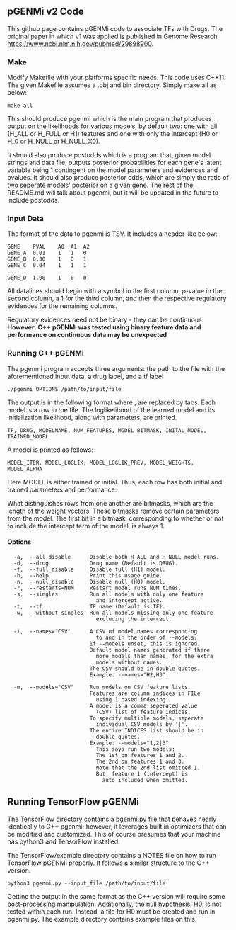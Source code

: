 ## pGENMi v2 Code

This github page contains pGENMi code to associate TFs with Drugs. The original paper in which v1 was applied is published in Genome Research https://www.ncbi.nlm.nih.gov/pubmed/29898900.

### Make
Modify Makefile with your platforms specific needs. This code uses C++11.
The given Makefile assumes a .obj and bin directory. Simply make all as below:

    make all
  
This should produce pgenmi which is the main program that produces output on the likelihoods for various models, by default two: one with all (H_ALL or H_FULL or H1) features and one with only the intercept (H0 or H_0 or H_NULL or H_NULL_X0).

It should also produce postodds which is a program that, given model strings and data file, outputs posterior probabilities for each gene's latent variable being 1 contingent on the model parameters and evidences and pvalues. It should also produce posterior odds, which are simply the ratio of two seperate models' posterior on a given gene. The rest of the README.md will talk about pgenmi, but it will be updated in the future to include postodds.

### Input Data

The format of the data to pgenmi is TSV. It includes a header like below:
```
GENE    PVAL    A0  A1  A2
GENE_A  0.01    1   1   0
GENE_B  0.30    1   0   1
GENE_C  0.04    1   1   1
...
GENE_D  1.00    1   0   0
```
All  datalines should begin with a symbol in the first column, p-value in the second column, a 1 for the third column, and then the respective regulatory evidences for the remaining columns.

Regulatory evidences need not be binary - they can be continuous. **However: C++ pGENMi was tested  using binary feature data and performance on continuous data may be unexpected**

### Running C++ pGENMi

The pgenmi program accepts three arguments: the path to the file with the aforementioned input data, a drug label, and a tf label
    
    ./pgenmi OPTIONS /path/to/input/file

The output is in the following format where , are replaced by tabs. Each model is a row in the file. The loglikelihood of the learned model and its initialization likelihood, along with parameters, are printed.
```
TF, DRUG, MODELNAME, NUM_FEATURES, MODEL BITMASK, INITAL_MODEL, TRAINED_MODEL
```
A model is printed as follows:
```
MODEL_ITER, MODEL_LOGLIK, MODEL_LOGLIK_PREV, MODEL_WEIGHTS, MODEL_ALPHA
```
Here MODEL is either trained or initial. Thus, each row has both initial and trained parameters and performance.

What distinguishes rows from one another are bitmasks, which are the length of the weight vectors. These bitmasks remove certain parameters from the model. The first bit in a bitmask, corresponding to whether or not to include the intercept term of the model, is always 1.

#### Options
```
  -a,  --all_disable      Disable both H_ALL and H_NULL model runs.
  -d,  --drug             Drug name (Default is DRUG).
  -f,  --full_disable     Disable full (H1) model.
  -h,  --help             Print this usage guide.
  -n,  --null_disable     Disable null (H0) model.
  -r,  --restarts=NUM     Restart model runs NUM times. 
  -s,  --singles          Run all models with only one feature
                            and intercept active.
  -t,  --tf               TF name (Default is TF).
  -w,  --without_singles  Run all models missing only one feature
                            excluding the intercept.

  -i,  --names="CSV"      A CSV of model names corresponding
                            to and in the order of --models.
                          If --models unset, this is ignored.
                          Default model names generated if there
                            more models than names, for the extra
                            models without names.
                          The CSV should be in double quotes.
                          Example: --names="H2,H3".

  -m,  --models="CSV"     Run models on CSV feature lists.
                          Features are column indices in FILe 
                            using 1 based indexing.
                          A model is a comma seperated value
                            (CSV) list of feature indices.
                          To specify multiple models, seperate
                            individual CSV models by '|'.
                          The entire INDICES list should be in
                            double quotes.
                          Example: --models="1,2|3"
                            This says run two models: 
                            The 1st on features 1 and 2.
                            The 2nd on features 1 and 3.
                            Note that the 2nd list omitted 1.
                            But, feature 1 (intercept) is
                              auto included when omitted.
```                              
## Running TensorFlow pGENMi

The TensorFlow directory contains a pgenmi.py file that behaves nearly identically to C++ pgenmi; however, it leverages built in optimizers that can be modified and customized. This of course presumes that your machine has python3 and TensorFlow installed.

The TensorFlow/example directory contains a NOTES file on how to run TensorFlow pGENMi properly. It follows a similar structure to the C++ version.

    python3 pgenmi.py --input_file /path/to/input/file

Getting the output in the same format as the C++ version will require some post-processing manipulation. Additionally, the null hypothesis, H0, is not tested within each run. Instead, a file for H0 must be created and run in pgenmi.py. The example directory contains example files on this.

